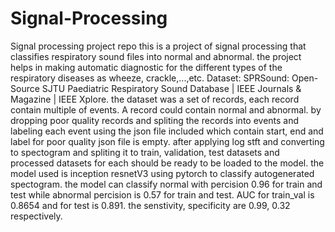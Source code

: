 # Signal-Processing
Signal processing project repo
this is a project of signal processing that classifies respiratory sound files into normal and abnormal.
the project helps in making automatic diagnostic for the different types of the respiratory diseases as wheeze, crackle,...,etc.
Dataset: SPRSound: Open-Source SJTU Paediatric Respiratory Sound Database | IEEE Journals & Magazine | IEEE Xplore.
the dataset was a set of records, each record contain multiple of events. A record could contain normal and abnormal.
by dropping poor quality records and spliting the records into events and labeling each event using the json file included which contain start, end and label for poor quality json file is empty. after applying log stft and converting to spectogram and spliting it to train, validation, test datasets and processed datasets for each should be ready to be loaded to the model.
the model used is inception resnetV3 using pytorch to classify autogenerated spectogram.
the model can classify normal with percision 0.96 for train and test while abnormal percision is 0.57 for train and test.
AUC for train_val is 0.8654 and for test is 0.891.
the senstivity, specificity are 0.99, 0.32 respectively.
